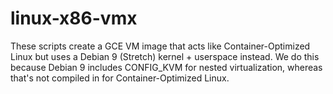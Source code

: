 # linux-x86-vmx

These scripts create a GCE VM image that acts like Container-Optimized
Linux but uses a Debian 9 (Stretch) kernel + userspace instead. We do
this because Debian 9 includes CONFIG_KVM for nested virtualization,
whereas that's not compiled in for Container-Optimized Linux.
